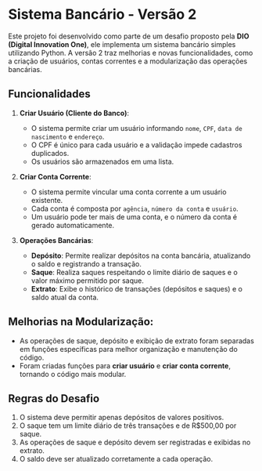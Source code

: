 # Sistema Bancário - Versão 2

Este projeto foi desenvolvido como parte de um desafio proposto pela **DIO (Digital Innovation One)**, ele implementa um sistema bancário simples utilizando Python. A versão 2 traz melhorias e novas funcionalidades, como a criação de usuários, contas correntes e a modularização das operações bancárias.

## Funcionalidades
1. **Criar Usuário (Cliente do Banco)**:
   - O sistema permite criar um usuário informando `nome`, `CPF`, `data de nascimento` e `endereço`.
   - O CPF é único para cada usuário e a validação impede cadastros duplicados.
   - Os usuários são armazenados em uma lista.

2. **Criar Conta Corrente**:
   - O sistema permite vincular uma conta corrente a um usuário existente.
   - Cada conta é composta por `agência`, `número da conta` e `usuário`.
   - Um usuário pode ter mais de uma conta, e o número da conta é gerado automaticamente.
  
3. **Operações Bancárias**:
   - **Depósito**: Permite realizar depósitos na conta bancária, atualizando o saldo e registrando a transação.
   - **Saque**: Realiza saques respeitando o limite diário de saques e o valor máximo permitido por saque.
   - **Extrato**: Exibe o histórico de transações (depósitos e saques) e o saldo atual da conta.
  
## Melhorias na Modularização:

- As operações de saque, depósito e exibição de extrato foram separadas em funções específicas para melhor organização e manutenção do código.
- Foram criadas funções para **criar usuário** e **criar conta corrente**, tornando o código mais modular.

## Regras do Desafio
1. O sistema deve permitir apenas depósitos de valores positivos.
2. O saque tem um limite diário de três transações e de R$500,00 por saque.
3. As operações de saque e depósito devem ser registradas e exibidas no extrato.
4. O saldo deve ser atualizado corretamente a cada operação.
